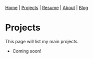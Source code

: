 [Home](./) | [Projects](./projects) | [Resume](./resume) | 
[About](./about) | [Blog](./blog)

# Projects

This page will list my main projects.

- Coming soon!

